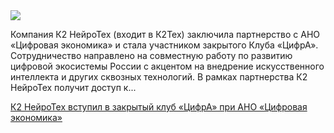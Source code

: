 <!--2025-10-30 14:39:29-->
<div class="yb">
  <div class="rss habr"><img src="https://habrastorage.org/getpro/habr/upload_files/7c9/0a5/40a/7c90a540a2ad5ba67a5cf9873f0f051e.jpg" /><p>Компания К2 НейроТех (входит в К2Тех) заключила партнерство с АНО «Цифровая экономика» и стала участником закрытого Клуба «ЦифрА». Сотрудничество направлено на совместную работу по развитию цифровой экосистемы России с акцентом на внедрение искусственного интеллекта и других сквозных технологий. В рамках партнерства К2 НейроТех получит доступ к... <p class="titl"><a href="https://habr.com/ru/companies/k2tech/news/961756/?utm_source=habrahabr&utm_medium=rss&utm_campaign=961756">К2 НейроТех вступил в закрытый клуб «ЦифрА» при АНО «Цифровая экономика»</a></p></div>
</div>
